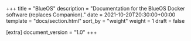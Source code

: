 +++
title = "BlueOS"
description = "Documentation for the BlueOS Docker software (replaces Companion)."
date = 2021-10-20T20:30:00+00:00
template = "docs/section.html"
sort_by = "weight"
weight = 1
draft = false

[extra]
document_version = "1.0"
+++
